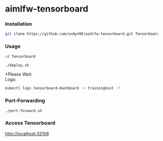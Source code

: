 # aimlfw-tensorboard

### Installation

```bash
git clone https://github.com/sodyn99/aimlfw-tensorboard.git Tensorboard
```

### Usage

```bash
cd Tensorboard
```
```bash
./deploy.sh
```

*Please Wait:<br>Logs:

```bash
kubectl logs tensorboard-dashboard -n traininghost -f
```

### Port-Forwarding

```bash
./port-forward.sh
```

### Access Tensorboard

[http://localhost:32108](http://localhost:32108)
